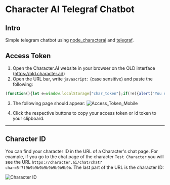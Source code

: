 # Character AI Telegraf Chatbot


## Intro

Simple telegram chatbot using [node_characterai](https://github.com/realcoloride/node_characterai) and [telegraf](https://github.com/telegraf/telegraf).


## Access Token

1. Open the Character.AI website in your browser on the OLD interface (https://old.character.ai/)
2. Open the URL bar, write `javascript:` (case sensitive) and paste the following:
```javascript
(function(){let e=window.localStorage["char_token"];if(!e){alert("You need to log in first!");return;}let t=JSON.parse(e).value;document.documentElement.innerHTML=`<div><i><p>provided by node_characterai - <a href="https://github.com/realcoloride/node_characterai?tab=readme-ov-file#using-an-access-token">click here for more information</a></p></i><p>Here is your session token:</p><input value="${t}" readonly><p><strong>Do not share this with anyone unless you know what you are doing! This is your personal session token. If stolen or requested by someone you don't trust, they could access your account without your consent; if so, please close the page immediately.</strong></p><button id="copy" onclick="navigator.clipboard.writeText('${t}'); alert('Copied to clipboard!')">Copy session token to clipboard</button><button onclick="window.location.reload();">Refresh the page</button></div>`;localStorageKey=null;storageInformation=null;t=null;})();
```
3. The following page should appear:
![Access_Token_Mobile](https://github.com/realcoloride/node_characterai/assets/108619637/2954586c-5dab-4e1c-820c-4e8528653d14)

4. Click the respective buttons to copy your access token or id token to your clipboard.
---

## Character ID

You can find your character ID in the URL of a Character's chat page. For example, if you go to the chat page of the character `Test Character` you will see the URL `https://character.ai/chat/chat?char=5f7f9b9b9b9b9b9b9b9b9b9b`. The last part of the URL is the character ID:

![Character ID](./assets/charIdExample.png)
